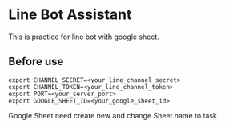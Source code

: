 # Line Bot Assistant

This is practice for line bot with google sheet.

## Before use

```
export CHANNEL_SECRET=<your_line_channel_secret>
export CHANNEL_TOKEN=<your_line_channel_token>
export PORT=<your_server_port>
export GOOGLE_SHEET_ID=<your_google_sheet_id>
```

Google Sheet need create new and change Sheet name to task
